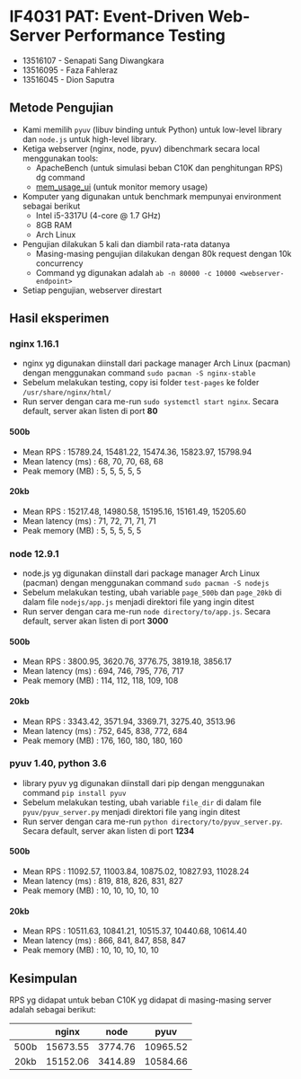 # IF4031 PAT: Event-Driven Web-Server Performance Testing
* 13516107 - Senapati Sang Diwangkara
* 13516095 - Faza Fahleraz
* 13516045 - Dion Saputra

## Metode Pengujian
* Kami memilih `pyuv` (libuv binding untuk Python) untuk low-level library dan `node.js` untuk high-level library. 
* Ketiga webserver (nginx, node, pyuv) dibenchmark secara local menggunakan tools:
  * ApacheBench (untuk simulasi beban C10K dan penghitungan RPS) dg command
  * [mem_usage_ui](https://github.com/parikls/mem_usage_ui) (untuk monitor memory usage)
* Komputer yang digunakan untuk benchmark mempunyai environment sebagai berikut
  * Intel i5-3317U (4-core @ 1.7 GHz)
  * 8GB RAM
  * Arch Linux
* Pengujian dilakukan 5 kali dan diambil rata-rata datanya
  * Masing-masing pengujian dilakukan dengan 80k request dengan 10k concurrency
  * Command yg digunakan adalah `ab -n 80000 -c 10000 <webserver-endpoint>`
* Setiap pengujian, webserver direstart


## Hasil eksperimen
### nginx 1.16.1
* nginx yg digunakan diinstall dari package manager Arch Linux (pacman) dengan menggunakan command `sudo pacman -S nginx-stable`
* Sebelum melakukan testing, copy isi folder `test-pages` ke folder `/usr/share/nginx/html/`
* Run server dengan cara me-run `sudo systemctl start nginx`. Secara default, server akan listen di port **80**
#### 500b
* Mean RPS            : 15789.24, 15481.22, 15474.36, 15823.97, 15798.94
* Mean latency (ms)   : 68, 70, 70, 68, 68
* Peak memory (MB)    : 5, 5, 5, 5, 5

#### 20kb
* Mean RPS            : 15217.48, 14980.58, 15195.16, 15161.49, 15205.60
* Mean latency (ms)   : 71, 72, 71, 71, 71
* Peak memory (MB)    : 5, 5, 5, 5, 5


### node 12.9.1
* node.js yg digunakan diinstall dari package manager Arch Linux (pacman) dengan menggunakan command `sudo pacman -S nodejs`
* Sebelum melakukan testing, ubah variable `page_500b` dan `page_20kb` di dalam file `nodejs/app.js` menjadi direktori file yang ingin ditest
* Run server dengan cara me-run `node directory/to/app.js`. Secara default, server akan listen di port **3000**
#### 500b
* Mean RPS            : 3800.95, 3620.76, 3776.75, 3819.18, 3856.17
* Mean latency (ms)   : 694, 746, 795, 776, 717
* Peak memory (MB)    : 114, 112, 118, 109, 108

#### 20kb
* Mean RPS            : 3343.42, 3571.94, 3369.71, 3275.40, 3513.96
* Mean latency (ms)   : 752, 645, 838, 772, 684
* Peak memory (MB)    : 176, 160, 180, 180, 160


### pyuv 1.40, python 3.6
* library pyuv yg digunakan diinstall dari pip dengan menggunakan command `pip install pyuv`
* Sebelum melakukan testing, ubah variable `file_dir` di dalam file `pyuv/pyuv_server.py` menjadi direktori file yang ingin ditest
* Run server dengan cara me-run `python directory/to/pyuv_server.py`. Secara default, server akan listen di port **1234**
#### 500b
* Mean RPS            : 11092.57, 11003.84, 10875.02, 10827.93, 11028.24
* Mean latency (ms)   : 819, 818, 826, 831, 827
* Peak memory (MB)    : 10, 10, 10, 10, 10

#### 20kb
* Mean RPS            : 10511.63, 10841.21, 10515.37, 10440.68, 10614.40
* Mean latency (ms)   : 866, 841, 847, 858, 847
* Peak memory (MB)    : 10, 10, 10, 10, 10

## Kesimpulan
RPS yg didapat untuk beban C10K yg didapat di masing-masing server adalah sebagai berikut:

|      |  nginx   |  node   |   pyuv   |
|:----:|----------|---------|----------|
| 500b | 15673.55 | 3774.76 | 10965.52 |
| 20kb | 15152.06 | 3414.89 | 10584.66 |
